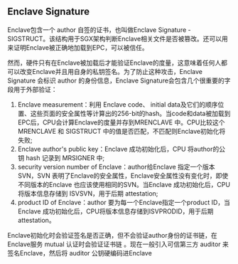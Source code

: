 ## Enclave Signature

Enclave包含一个 author 自签的证书，也叫做Enclave Signature - SIGSTRUCT。该结构用于SGX架构判断Enclave相关文件是否被篡改。还可以用来证明Enclave被正确地加载到EPC，可以被信任。

然而，硬件只有在Enclave被加载后才能验证Enclave的度量，这意味着任何人都可以改变Enclave并且用自身的私钥签名。为了防止这种攻击，Enclave Signature 会标识 author 的身份信息，Enclave Signature会包含几个很重要的字段用于外部验证：

1. Enclave measurement：利用 Enclave code、 initial data及它们的顺序位置、这些页面的安全属性等计算出的256-bit的hash。当code和data被加载到EPC后，CPU会计算Enclave的度量并存到MRENCLAVE 中。CPU比较这个MRENCLAVE 和 SIGSTRUCT 中的值是否匹配，不匹配则Enclave初始化将失败;
2. Enclave author's public key：Enclave 成功初始化后，CPU 将author的公钥 hash 记录到 MRSIGNER 中;
3. security version number of Enclave：author给Enclave 指定一个版本SVN，SVN 表明了Enclave的安全属性，Enclave安全属性没有变化时，即使不同版本的Enclave 也应该使用相同的SVN。当Enclave 成功初始化后，CPU将版本信息存储到 ISVSVN，用于后期 attestation;
4. product ID of Enclave：author 要为每一个Enclave指定一个product ID，当Enclave 成功初始化后，CPU将版本信息存储到ISVPRODID，用于后期 attestation。

Enclave初始化时会验证签名是否正确，但不会验证author身份的证书链，在Enclave服务 mutual 认证时会验证证书链 。现在一般引入可信第三方 auditor 来签名Enclave，然后将 auditor 公钥硬编码进Enclave
